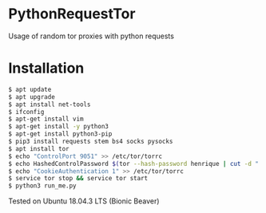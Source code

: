
# PythonRequestTor
Usage of random tor proxies with python requests

# Installation

```bash
$ apt update
$ apt upgrade
$ apt install net-tools
$ ifconfig
$ apt-get install vim
$ apt-get install -y python3
$ apt-get install python3-pip
$ pip3 install requests stem bs4 socks pysocks
$ apt install tor
$ echo "ControlPort 9051" >> /etc/tor/torrc
$ echo HashedControlPassword $(tor --hash-password henrique | cut -d "." -f 2 | tail -n 1) >> /etc/tor/torrc
$ echo "CookieAuthentication 1" >> /etc/tor/torrc
$ service tor stop && service tor start
$ python3 run_me.py
```

Tested on Ubuntu 18.04.3 LTS (Bionic Beaver)
